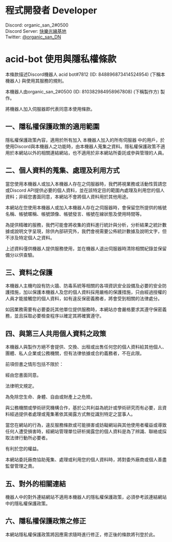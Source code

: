 程式開發者 Developer
=

Discord: organic_san_2#0500
<br>
Discord Server: [快樂光線基地](https://discord.gg/hveXGk5Qmz) 
<br>
Twitter: [@organic_san_DN](https://twitter.com/organic_san_DN)


acid-bot 使用與隱私權條款
=
本條款描述Discord機器人 acid bot#7812 (ID: 848896873414524954) (下稱本機器人) 與使用其服務的規則。

本機器人由organic_san_2#0500 (ID: 810382984958967808) (下稱製作方) 製作。

將機器人加入伺服器即代表同意本使用條款。

一、隱私權保護政策的適用範圍
-
隱私權保護政策內容，適用於所有加入 本機器人加入的所有伺服器 中的用戶，於使用Discord與本機器人之功能時，由本機器人蒐集之資料。隱私權保護政策不適用於本網站以外的相關連結網站，也不適用於非本網站所委託或參與管理的人員。

二、個人資料的蒐集、處理及利用方式
-

當您使用本機器人或加入本機器人存在之伺服器時，我們將視業務或活動性質請您或Discord API提供必要的個人資料，並在該特定目的範圍內處理及利用您的個人資料；非經您書面同意，本網站不會將個人資料用於其他用途。

本網站在您使用本機器人或加入本機器人存在之伺服器時，會保留您所提供的帳號名稱、帳號暱稱、帳號頭像、帳號發言、帳號在線狀態及使用時間等。

為提供精確的服務，我們可能會將收集的資料進行統計與分析，分析結果之統計數據或說明文字呈現，除供內部研究外，我們會視需要公佈統計數據及說明文字，但不涉及特定個人之資料。

上述資料僅供機器人提供服務使用，並在機器人退出伺服器時清除相關紀錄並保留備分以供查驗。

三、資料之保護
-

本機器人主機均設有防火牆、防毒系統等相關的各項資訊安全設備及必要的安全防護措施，加以保護本機器人及您的個人資料採用嚴格的保護措施，只由經過授權的人員才能接觸您的個人資料，如有違反保密義務者，將會受到相關的法律處分。

如因業務需要有必要委託其他單位提供服務時，本網站亦會嚴格要求其遵守保密義務，並且採取必要檢查程序以確定其將確實遵守。

四、與第三人共用個人資料之政策
-

本機器人與製作方絕不會提供、交換、出租或出售任何您的個人資料給其他個人、團體、私人企業或公務機關，但有法律依據或合約義務者，不在此限。

前項但書之情形包括不限於：

經由您書面同意。

法律明文規定。

為免除您生命、身體、自由或財產上之危險。

與公務機關或學術研究機構合作，基於公共利益為統計或學術研究而有必要，且資料經過提供者處理或蒐集著依其揭露方式無從識別特定之當事人。

當您在網站的行為，違反服務條款或可能損害或妨礙網站與其他使用者權益或導致任何人遭受損害時，經網站管理單位研析揭露您的個人資料是為了辨識、聯絡或採取法律行動所必要者。

有利於您的權益。

本網站委託廠商協助蒐集、處理或利用您的個人資料時，將對委外廠商或個人善盡監督管理之責。

五、對外的相關連結
-
機器人中的對外連結網站不適用本機器人的隱私權保護政策，必須參考該連結網站中的隱私權保護政策。

六、隱私權保護政策之修正
-
本網站隱私權保護政策將因應需求隨時進行修正，修正後的條款將刊登於此。


